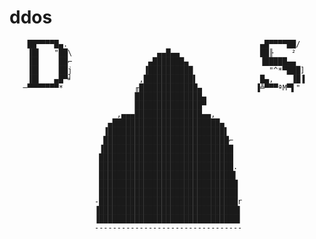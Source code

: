 # ddos

        ██▀▀▀▀█▄.                                           ▄█▀▀▀▀██/           
        ▐█▌   "██\                   ▄▄█▄▄                  ██╟    ²            
        ▐█▌    ██⌐                 ▄███████▄                ▐█████▄▄            
        ▐█▌    ██j                ▐██████████                 "^*▀███]          
        ▐█▌   ▄█▀╛               ,███████████▌              █▄,    ▐█▐          
       ─▀▀▀▀▀▀▀*                ╓█████████████▄            ▐╩▀▀▀ªM▀▌"           
                                ███████████████▄                                
                                ███████████████▀                                
                            ,▄▄▄███████████████▄▄,                              
                          ▄████████████████████████▄                            
                         ▐██████████████████████████▌                           
                         ████████████████████████████⌐                          
                        ▐█████████████████████████████                          
                        ██████████████████████████████                          
                        ██████████████████████████████.                         
                        ██████████████████████████████▌                         
                        ███████████████████████████████                         
                        ███████████████████████████████                         
                       -███████████████████████████████r                        
                       ▐███████████████████████████████▌                        
                       ▐███████████████████████████████▌                        
                       ---------------------------------                        
